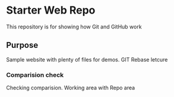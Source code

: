 # Starter Web Repo

This repository is for showing how Git and GitHub work

## Purpose

Sample website with plenty of files for demos. GIT Rebase letcure

### Comparision check
Checking comparision. Working area with Repo area
